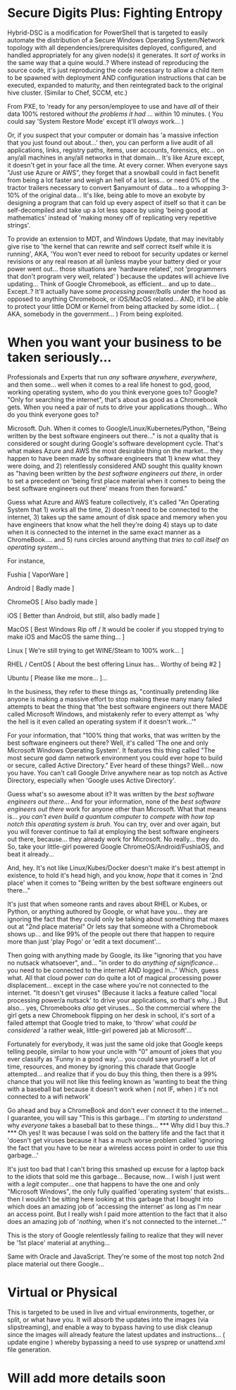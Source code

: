 # Secure Digits Plus: Fighting Entropy
Hybrid-DSC is a modification for PowerShell that is targeted to easily automate the distribution of a Secure Windows Operating System/Network topology with all dependencies/prerequisites deployed, configured, and handled appropriately for any given node(s) it generates. It *sort of* works in the same way that a quine would..? Where instead of reproducing the source code, it's just reproducing the code necessary to allow a child item to be spawned with deployment AND configuration instructions that can be executed, expanded to maturity, and then reintegrated back to the original hive cluster. (Similar to Chef, SCCM, etc.)

From PXE, to 'ready for any person/employee to use and have *all* of their data 100% restored *without the problems it had* ... within 10 minutes. ( You could say 'System Restore Mode' except it'll *always* work... )

Or, if you suspect that your computer or domain has 'a massive infection that you just found out about...' then, you can perform a live audit of all applications, links, registry paths, items, user accounts, forensics, etc... on any/all machines in any/all networks in that domain... It's like Azure except, it doesn't get in your face all the time. At every corner. When everyone says "Just use Azure or AWS", they forget that a snowball could in fact benefit from being a lot faster and weigh an hell of a lot less... or need 0% of the tractor trailers necessary to convert $anyamount of data... to a whopping 3-10% of the original data... It's like, being able to 
move an exobyte by designing a program that can fold up every aspect of itself so that it can be self-decompiled and take up a lot less space by using 'being good at mathematics' instead of 'making money off of replicating very repetitive strings'.

To provide an extension to MDT, and Windows Update, that may inevitably give rise to 'the kernel that can rewrite and self correct itself while it is running', AKA, 'You won't ever need to reboot for security updates or kernel revisions or any real reason at all (unless maybe your battery died or your power went out... those situations are 'hardware related', not 'programmers that don't program very well, related' ) because the updates will achieve live updating... Think of Google Chromebook, as efficient... and up to date... Except..? It'll actually have some *processing power/balls* under the hood as opposed to anything Chromebook, or iOS/MacOS related... AND, it'll be able to protect your little DOM or Kernel from being attacked by some idiot... ( AKA, somebody in the government... ) 
From being exploited.

# When you want your business to be taken seriously...
Professionals and Experts that run *any* software *anywhere*, *everywhere*, and then some... well when it comes to a real life honest to god, good, working operating system, who do you think everyone goes to? Google? "Only for searching the internet", that's about as good as a Chromebook gets. When you need a pair of nuts to drive your applications though... Who do you think everyone goes to?

Microsoft. Duh. When it comes to Google/Linux/Kubernetes/Python, "Being written by the best software engineers out there..." is not a quality that is considered or sought during Google's software development cycle. That's what makes Azure and AWS the most desirable thing on the market... they happen to have been made by software engineers that 1) knew what they were doing, and 2) relentlessly considered AND sought this quality known as "having been written by the *best software engineers out there*, in order to set a precedent on 'being first place material when it comes to being the best software engineers out there' means from then forward." 

Guess what Azure and AWS feature collectively, it's called "An Operating System that 1) works all the time, 2) doesn't need to be connected to the internet, 3) takes up the same amount of disk space and memory when you have engineers that know what the hell they're doing 4) stays up to date when it is connected to the internet in the same exact manner as a ChromeBook.... and 5) runs circles around anything that *tries to call itself an operating system*... 

For instance,

Fushia [ VaporWare ]

Android [ Badly made ]

ChromeOS [ Also badly made ]

iOS [ Better than Android, but still, also badly made ]

MacOS [ Best Windows Rip off / It would be cooler if you stopped trying to make iOS and MacOS the same thing... ]

Linux [ We're still trying to get WINE/Steam to 100% work... ]

RHEL / CentOS [ About the best offering Linux has... Worthy of being #2 ]

Ubuntu [ Please like me more... ]... 

In the business, they refer to these things as, "continually pretending like anyone is making a massive effort to stop making these many many failed attempts to beat the thing that 'the best software engineers out there MADE called Microsoft Windows, and mistakenly refer to every attempt as 'why the hell is it even called an operating system if it doesn't work...'"

For your information, that "100% thing that works, that was written by the best software engineers out there? Well, it's called 'The one and only Microsoft Windows Operating System'. It features this thing called "The most secure god damn network environment you could ever hope to build or secure, called Active Directory." Ever heard of these things? Well... now you have. You can't call Google Drive anywhere near as top notch as Active Directory, especially when 'Google uses Active Directory'. 

Guess what's so awesome about it? It was written by the *best software engineers out there*... And for your information, none of the *best software engineers out there* work for anyone other than Microsoft. What that means is... *you can't even build a quantum computer to compete with how top notch this operating system is bruh*. You can try, over and over again, but you will forever continue to fail at employing the best software engineers out there, because... they already work for Microsoft. No really... they do. So, take your little-girl powered Google ChromeOS/Android/FushiaOS, and beat it already...

And, hey. It's not like Linux/Kubes/Docker doesn't make it's best attempt in existence, to hold it's head high, and you know, *hope* that it comes in '2nd place' when it comes to "Being written by the best software engineers out there..."

It's just that when someone rants and raves about RHEL or Kubes, or Python, or anything authored by Google, or what have you... they are ignoring the fact that they could only be talking about something that maxes out at "2nd place material" Or lets say that someone with a Chromebook shows up... and like 99% of the people out there that happen to require more than just 'play Pogo' or 'edit a text document'... 

Then going with anything made by Google, its like "ignoring that you have no nutsack whatsoever", and... "in order to do *anything of significance*... you need to be connected to the internet AND logged in..." Which, guess what. All that cloud power *can* do quite a lot of magical processing power displacement... except in the case where you're not connected to the internet. "It doesn't get viruses" (Because it lacks a feature called "local processing power/a nutsack' to drive your applications, so that's why...) But also... yes, Chromebooks *also* get viruses... So the commercial where the girl gets a new Chromebook flipping on her desk in school, it's sort of a failed attempt that Google tried to make, to 'throw' what *could be considered* 'a rather weak, little-girl powered jab at Microsoft'... 

Fortunately for everybody, it was just the same old joke that Google keeps telling people, similar to how your uncle with "0" amount of jokes that you ever classify as 'Funny in a good way'... you could save yourself a lot of time, resources, and money by ignoring this charade that Google attempted... and realize that if you do buy this thing, then there is a 99% chance that you will not like this feeling known as 'wanting to beat the thing with a baseball bat because it doesn't work when ( not IF, when ) it's not connected to a wifi network'

Go ahead and buy a ChromeBook and don't ever connect it to the internet... I guarantee, you will say "This is this garbage... I'm *starting to understand* why *everyone* takes a baseball bat to these things... *** Why did I buy this..? *** Oh yes! It was because I was sold on the battery life and the fact that it 'doesn't get viruses because it has a much worse problem called 'ignoring the fact that you have to be near a wireless access point in order to use this garbage...' 

It's just too bad that I can't bring this smashed up excuse for a laptop back to the idiots that sold me this garbage... Because, now... I wish I just went with a *legit* computer... one that happens to have the one and only "Microsoft Windows", the only fully qualified 'operating system' that exists... then I wouldn't be sitting here looking at this garbage that I bought into which does an amazing job of 'accessing the internet' as long as I'm near an access point. But I really wish I paid more attention to the fact that it also does an amazing job of '*nothing*, when it's not connected to the internet...'"

This is the story of Google relentlessly failing to realize that they will never be '1st place' material at anything...

Same with Oracle and JavaScript. They're some of the most top notch 2nd place material out there Google...

# Virtual or Physical
This is targeted to be used in live and virtual environments, together, or split, or what have you. It will absorb the updates into the images (via slipstreaming), and enable a way to bypass having to use disk cleanup since the images will already feature the latest updates and instructions... ( update engine ) whereby bypassing a need to use sysprep or unattend.xml file generation.

# Will add more details soon
